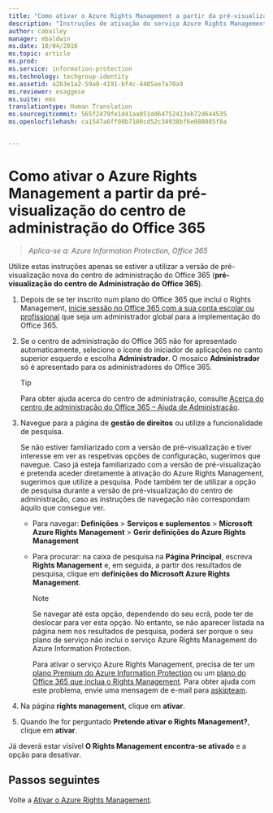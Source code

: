 ```yaml
---
title: "Como ativar o Azure Rights Management a partir da pré-visualização do centro de administração do Office 365 | Azure Information Protection"
description: "Instruções de ativação do serviço Azure Rights Management quando tem acesso à nova versão de pré-visualização do centro de administração do Office 365 (pré-visualização do centro de administração do Office 365)."
author: cabailey
manager: mbaldwin
ms.date: 10/04/2016
ms.topic: article
ms.prod: 
ms.service: information-protection
ms.technology: techgroup-identity
ms.assetid: a2b3e1a2-59a0-4191-bf4c-4485ae7a70a9
ms.reviewer: esaggese
ms.suite: ems
translationtype: Human Translation
ms.sourcegitcommit: 565f2479fe1d41aa051dd64752413eb72d644535
ms.openlocfilehash: ca1547a6ff00b7100cd52c34938bf6e088085f8a


---
```


# Como ativar o Azure Rights Management a partir da pré-visualização do centro de administração do Office 365

>*Aplica-se a: Azure Information Protection, Office 365*


Utilize estas instruções apenas se estiver a utilizar a versão de pré-visualização nova do centro de administração do Office 365 (**pré-visualização do centro de Administração do Office 365**).

1. Depois de se ter inscrito num plano do Office 365 que inclui o Rights Management, [inicie sessão no Office 365 com a sua conta escolar ou profissional](https://portal.office.com/) que seja um administrador global para a implementação do Office 365.

2. Se o centro de administração do Office 365 não for apresentado automaticamente, selecione o ícone do iniciador de aplicações no canto superior esquerdo e escolha **Administrador**. O mosaico **Administrador** só é apresentado para os administradores do Office 365.

    > [!TIP]
    > Para obter ajuda acerca do centro de administração, consulte [Acerca do centro de administração do Office 365 – Ajuda de Administração](https://support.office.com/article/About-the-Office-365-admin-center-Admin-Help-58537702-d421-4d02-8141-e128e3703547).

3. Navegue para a página de **gestão de direitos** ou utilize a funcionalidade de pesquisa.

    Se não estiver familiarizado com a versão de pré-visualização e tiver interesse em ver as respetivas opções de configuração, sugerimos que navegue. Caso já esteja familiarizado com a versão de pré-visualização e pretenda aceder diretamente à ativação do Azure Rights Management, sugerimos que utilize a pesquisa. Pode também ter de utilizar a opção de pesquisa durante a versão de pré-visualização do centro de administração, caso as instruções de navegação não correspondam àquilo que consegue ver.

    - Para navegar: **Definições** > **Serviços e suplementos** > **Microsoft Azure Rights Management** > **Gerir definições do Azure Rights Management**

    - Para procurar: na caixa de pesquisa na **Página Principal**, escreva **Rights Management** e, em seguida, a partir dos resultados de pesquisa, clique em **definições do Microsoft Azure Rights Management**.

        > [!NOTE]
        >Se navegar até esta opção, dependendo do seu ecrã, pode ter de deslocar para ver esta opção. No entanto, se não aparecer listada na página nem nos resultados de pesquisa, poderá ser porque o seu plano de serviço não inclui o serviço Azure Rights Management do Azure Information Protection.
        >
        >Para ativar o serviço Azure Rights Management, precisa de ter um [plano Premium do Azure Information Protection](https://www.microsoft.com/en-us/cloud-platform/azure-information-protection-pricing) ou um [plano do Office 365 que inclua o Rights Management](http://download.microsoft.com/download/E/C/F/ECF42E71-4EC0-48FF-AA00-577AC14D5B5C/Azure_Information_Protection_licensing_datasheet_EN-US.pdf). Para obter ajuda com este problema, envie uma mensagem de e-mail para [askipteam](mailto:askipteam?subject=I%20cannot%20activate%20RMS).

4. Na página **rights management**, clique em **ativar**.

5. Quando lhe for perguntado **Pretende ativar o Rights Management?**, clique em **ativar**.

Já deverá estar visível **O Rights Management encontra-se ativado** e a opção para desativar.


## Passos seguintes
Volte a [Ativar o Azure Rights Management](activate-service.md).




<!--HONumber=Oct16_HO1-->


